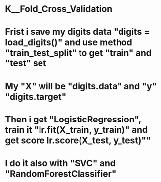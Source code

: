 # K__Fold_Cross_Validation
# Frist i save my digits data "digits = load_digits()" and use method "train_test_split" to get "train" and "test" set
# My "X" will be "digits.data" and "y" "digits.target"
# Then i get "LogisticRegression", train it "lr.fit(X_train, y_train)" and get score lr.score(X_test, y_test)""
# I do it also with "SVC" and "RandomForestClassifier"
